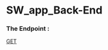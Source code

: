 # SW_app_Back-End
### The Endpoint : <br/>
[GET](https://scandiweb-elkoumey.000webhostapp.com/api/v1/get)
